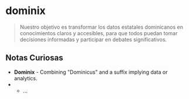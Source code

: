 # dominix

> Nuestro objetivo es transformar los datos estatales dominicanos en conocimientos claros y accesibles, para que todos puedan tomar decisiones informadas y participar en debates significativos.

## Notas Curiosas

- **Dominix** - Combining "Dominicus" and a suffix implying data or analytics.
- - ...
